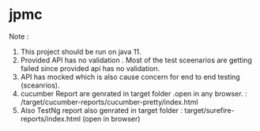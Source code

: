 # jpmc
Note : 
1) This project should be run on java 11.
2) Provided API has no validation . Most of the test sceenarios are getting failed since provided api has no validation.
3) API has mocked which is also cause concern for end to end testing (sceanrios).
4) cucumber Report are genrated in target folder .open in any browser. : /target/cucumber-reports/cucumber-pretty/index.html 
5) Also TestNg report also genrated in target folder : target/surefire-reports/index.html (open in browser)

